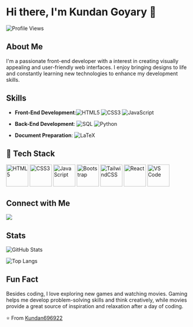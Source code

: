 # Hi there, I'm Kundan Goyary 👋


![Profile Views](https://komarev.com/ghpvc/?username=Kundan696922&color=brightgreen)

## About Me

I'm a passionate front-end developer with a interest in creating visually appealing and user-friendly web interfaces. I enjoy bringing designs to life and constantly learning new technologies to enhance my development skills.


## Skills

- **Front-End Development**:![HTML5](https://img.shields.io/badge/-HTML5-E34F26?style=flat&logo=html5&logoColor=white) ![CSS3](https://img.shields.io/badge/-CSS3-1572B6?style=flat&logo=css3&logoColor=white) ![JavaScript](https://img.shields.io/badge/-JavaScript-F7DF1E?style=flat&logo=javascript&logoColor=black)

- **Back-End Development**: ![SQL](https://img.shields.io/badge/-SQL-4479A1?style=flat&logo=sql&logoColor=white) ![Python](https://img.shields.io/badge/-Python-3776AB?style=flat&logo=python&logoColor=white)
- **Document Preparation**: ![LaTeX](https://img.shields.io/badge/-LaTeX-008080?style=flat&logo=latex&logoColor=white)


## 🚀 Tech Stack

<p align="left"> <img src="https://cdn.jsdelivr.net/gh/devicons/devicon/icons/html5/html5-original.svg" alt="HTML5" width="60" height="60"/> <img src="https://cdn.jsdelivr.net/gh/devicons/devicon/icons/css3/css3-original.svg" alt="CSS3" width="60" height="60"/> <img src="https://cdn.jsdelivr.net/gh/devicons/devicon/icons/javascript/javascript-original.svg" alt="JavaScript" width="60" height="60"/> <img src="https://cdn.jsdelivr.net/gh/devicons/devicon/icons/bootstrap/bootstrap-original.svg" alt="Bootstrap" width="60" height="60"/> <img src="https://cdn.jsdelivr.net/gh/devicons/devicon@latest/icons/tailwindcss/tailwindcss-original.svg" alt="TailwindCSS" width="60" height="60"/> <img src="https://cdn.jsdelivr.net/gh/devicons/devicon/icons/react/react-original.svg" alt="React" width="60" height="60"/> <img src="https://cdn.jsdelivr.net/gh/devicons/devicon/icons/vscode/vscode-original.svg" alt="VS Code" width="60" height="60"/> </p>

  
## Connect with Me

[<img src="https://img.shields.io/badge/-LinkedIn-0077B5?style=flat&logo=linkedin&logoColor=white" />](https://www.linkedin.com/in/kundan-goyary/)

## Stats

![GitHub Stats](https://github-readme-stats.vercel.app/api?username=Kundan696922&show_icons=true)

![Top Langs](https://github-readme-stats.vercel.app/api/top-langs/?username=Kundan696922&langs_count=8)

## Fun Fact

Besides coding, I love exploring new games and watching movies. Gaming helps me develop problem-solving skills and think creatively, while movies provide a great source of inspiration and relaxation after a day of coding.

⭐️ From [Kundan696922](https://github.com/Kundan696922)
